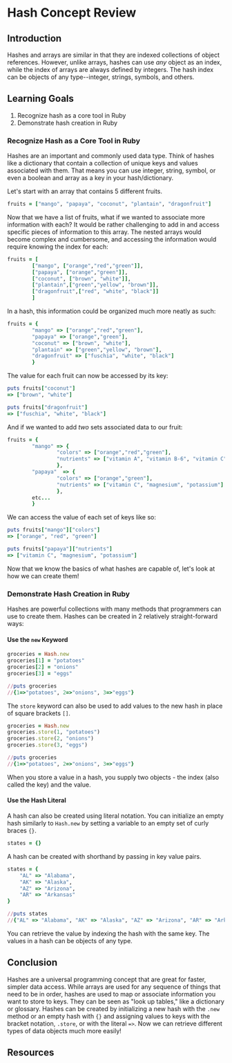 # Hash Concept Review

## Introduction

Hashes and arrays are similar in that they are indexed collections of object
references. However, unlike arrays, hashes can use _any_ object as an index,
while the index of arrays are always defined by integers. The hash index can
be objects of any type--integer, strings, symbols, and others.

## Learning Goals

1.  Recognize hash as a core tool in Ruby
2.  Demonstrate hash creation in Ruby

### Recognize Hash as a Core Tool in Ruby

Hashes are an important and commonly used data type. Think of hashes like a
dictionary that contain a collection of unique keys and values associated
with them. That means you can use integer, string, symbol, or even a boolean
and array as a key in your hash/dictionary.

Let's start with an array that contains 5 different fruits.

```ruby
fruits = ["mango", "papaya", "coconut", "plantain", "dragonfruit"]
```

Now that we have a list of fruits, what if we wanted to associate more
information with each? It would be rather challenging to add in and access
specific pieces of information to this array. The nested arrays would become
complex and cumbersome, and accessing the information would require knowing
the index for each:

```ruby
fruits = [
        ["mango", ["orange","red","green"]],
        ["papaya", ["orange","green"]],
        ["coconut", ["brown", "white"]],
        ["plantain",["green","yellow", "brown"]],
        ["dragonfruit",["red", "white", "black"]]
        ]
```

In a hash, this information could be organized much more neatly as such:

```ruby
fruits = {
        "mango" => ["orange","red","green"],
        "papaya" => ["orange","green"],
        "coconut" => ["brown", "white"],
        "plantain" => ["green","yellow", "brown"],
        "dragonfruit" => ["fuschia", "white", "black"]
        }
```

The value for each fruit can now be accessed by its key:

```ruby
puts fruits["coconut"]
=> ["brown", "white"]

puts fruits["dragonfruit"]
=> ["fuschia", "white", "black"]
```

And if we wanted to add _two_ sets associated data to our fruit:
```ruby
fruits = {
        "mango" => {
                "colors" => ["orange","red","green"],
                "nutrients" => ["vitamin A", "vitamin B-6", "vitamin C"]
                },
        "papaya"  => {
                "colors" => ["orange","green"],
                "nutrients" => ["vitamin C", "magnesium", "potassium"]
                },  
        etc...
        }
```
We can access the value of each set of keys like so:
```ruby
puts fruits["mango"]["colors"]
=> ["orange", "red", "green"]

puts fruits["papaya"]["nutrients"]
=> ["vitamin C", "magnesium", "potassium"]
```

Now that we know the basics of what hashes are capable of, let's look
at how we can create them!


### Demonstrate Hash Creation in Ruby

Hashes are powerful collections with many methods that programmers can use to
create them. Hashes can be created in 2 relatively straight-forward ways:

#### Use the `new` Keyword

```ruby
groceries = Hash.new
groceries[1] = "potatoes"
groceries[2] = "onions"
groceries[3] = "eggs"

//puts groceries
//{1=>"potatoes", 2=>"onions", 3=>"eggs"}
```

The `store` keyword can also be used to add values to the new hash in place of
square brackets `[]`.

```ruby
groceries = Hash.new
groceries.store(1, "potatoes")
groceries.store(2, "onions")
groceries.store(3, "eggs")

//puts groceries
//{1=>"potatoes", 2=>"onions", 3=>"eggs"}
```

When you store a value in a hash, you supply two objects - the index (also
called the key) and the value.

#### Use the Hash Literal

A hash can also be created using literal notation. You can initialize an empty
hash similarly to `Hash.new` by setting a variable to an empty set of curly braces `{}`.

```ruby
states = {}
```

A hash can be created with shorthand by passing in key value pairs.

```ruby
states = {
    "AL" => "Alabama",
    "AK" => "Alaska",
    "AZ" => "Arizona",
    "AR" => "Arkansas"
}

//puts states
//{"AL" => "Alabama", "AK" => "Alaska", "AZ" => "Arizona", "AR" => "Arkansas"}
```

You can retrieve the value by indexing the hash with the same key. The values in
a hash can be objects of any type.

## Conclusion

Hashes are a universal programming concept that are great for faster, simpler data 
access. While arrays are used for any sequence of things that need to be in order, 
hashes are used to map or associate information you want to store to keys. They can
be seen as "look up tables," like a dictionary or glossary. Hashes can be created by
initializing a new hash with the `.new` method or an empty hash with `{}` and assigning
values to keys with the bracket notation, `.store`, or with the literal `=>`. Now we can
retrieve different types of data objects much more easily!



## Resources
